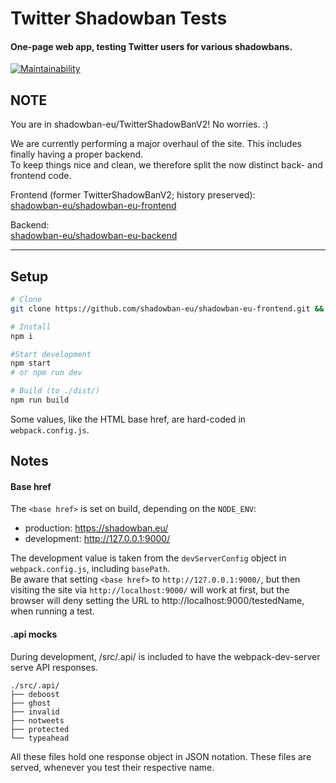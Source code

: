 # Twitter Shadowban Tests

#### One-page web app, testing Twitter users for various shadowbans.

[![Maintainability](https://api.codeclimate.com/v1/badges/6986eb7e8da272eb9d1f/maintainability)](https://codeclimate.com/github/shadowban-eu/TwitterShadowBanV2/maintainability)

## NOTE

You are in shadowban-eu/TwitterShadowBanV2! No worries. :)

We are currently performing a major overhaul of the site.
This includes finally having a proper backend.  
To keep things nice and clean, we therefore split the now distinct back- and frontend code.

Frontend (former TwitterShadowBanV2; history preserved):  
[shadowban-eu/shadowban-eu-frontend](https://github.com/shadowban-eu/shadowban-eu-frontend.git)

Backend:  
[shadowban-eu/shadowban-eu-backend](https://github.com/shadowban-eu/shadowban-eu-backend.git)

---

## Setup

```bash
# Clone
git clone https://github.com/shadowban-eu/shadowban-eu-frontend.git && cd shadowban-eu-frontend

# Install
npm i

#Start development
npm start
# or npm run dev

# Build (to ./dist/)
npm run build
```

Some values, like the HTML base href, are hard-coded in `webpack.config.js`.

## Notes
#### Base href
The `<base href>` is set on build, depending on the `NODE_ENV`:

  - production: https://shadowban.eu/
  - development: http://127.0.0.1:9000/

The development value is taken from the `devServerConfig` object in `webpack.config.js`, including `basePath`.  
Be aware that setting `<base href>` to `http://127.0.0.1:9000/`, but then visiting the site via `http://localhost:9000/` will work at first, but the browser will deny setting the URL to http://localhost:9000/testedName, when running a test.
 
#### .api mocks
During development, /src/.api/ is included to have the webpack-dev-server serve API responses.

```
./src/.api/
├── deboost
├── ghost
├── invalid
├── notweets
├── protected
└── typeahead
```

All these files hold one response object in JSON notation.
These files are served, whenever you test their respective name.
